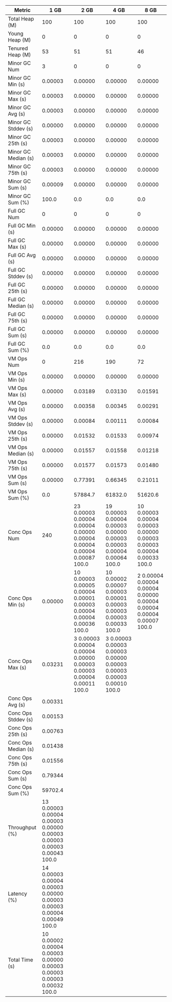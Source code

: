 | Metric | 1 GB | 2 GB | 4 GB | 8 GB |
|------|----|----|----|----|
| Total Heap (M) | 100 | 100 | 100 | 100 |
| Young Heap (M) | 0 | 0 | 0 | 0 |
| Tenured Heap (M) | 53 | 51 | 51 | 46 |
| Minor GC Num | 3 | 0 | 0 | 0 |
| Minor GC Min (s) | 0.00003 | 0.00000 | 0.00000 | 0.00000 |
| Minor GC Max (s) | 0.00003 | 0.00000 | 0.00000 | 0.00000 |
| Minor GC Avg (s) | 0.00003 | 0.00000 | 0.00000 | 0.00000 |
| Minor GC Stddev (s) | 0.00000 | 0.00000 | 0.00000 | 0.00000 |
| Minor GC 25th (s) | 0.00003 | 0.00000 | 0.00000 | 0.00000 |
| Minor GC Median (s) | 0.00003 | 0.00000 | 0.00000 | 0.00000 |
| Minor GC 75th (s) | 0.00003 | 0.00000 | 0.00000 | 0.00000 |
| Minor GC Sum (s) | 0.00009 | 0.00000 | 0.00000 | 0.00000 |
| Minor GC Sum (%) | 100.0 | 0.0 | 0.0 | 0.0 |
| Full GC Num | 0 | 0 | 0 | 0 |
| Full GC Min (s) | 0.00000 | 0.00000 | 0.00000 | 0.00000 |
| Full GC Max (s) | 0.00000 | 0.00000 | 0.00000 | 0.00000 |
| Full GC Avg (s) | 0.00000 | 0.00000 | 0.00000 | 0.00000 |
| Full GC Stddev (s) | 0.00000 | 0.00000 | 0.00000 | 0.00000 |
| Full GC 25th (s) | 0.00000 | 0.00000 | 0.00000 | 0.00000 |
| Full GC Median (s) | 0.00000 | 0.00000 | 0.00000 | 0.00000 |
| Full GC 75th (s) | 0.00000 | 0.00000 | 0.00000 | 0.00000 |
| Full GC Sum (s) | 0.00000 | 0.00000 | 0.00000 | 0.00000 |
| Full GC Sum (%) | 0.0 | 0.0 | 0.0 | 0.0 |
| VM Ops Num | 0 | 216 | 190 | 72 |
| VM Ops Min (s) | 0.00000 | 0.00000 | 0.00000 | 0.00000 |
| VM Ops Max (s) | 0.00000 | 0.03189 | 0.03130 | 0.01591 |
| VM Ops Avg (s) | 0.00000 | 0.00358 | 0.00345 | 0.00291 |
| VM Ops Stddev (s) | 0.00000 | 0.00084 | 0.00111 | 0.00084 |
| VM Ops 25th (s) | 0.00000 | 0.01532 | 0.01533 | 0.00974 |
| VM Ops Median (s) | 0.00000 | 0.01557 | 0.01558 | 0.01218 |
| VM Ops 75th (s) | 0.00000 | 0.01577 | 0.01573 | 0.01480 |
| VM Ops Sum (s) | 0.00000 | 0.77391 | 0.66345 | 0.21011 |
| VM Ops Sum (%) | 0.0 | 57884.7 | 61832.0 | 51620.6 |
| Conc Ops Num | 240 | 23	0.00003	0.00004	0.00004	0.00000	0.00004	0.00004	0.00004	0.00087	100.0 | 19	0.00003	0.00004	0.00003	0.00000	0.00003	0.00003	0.00004	0.00064	100.0 | 10	0.00003	0.00004	0.00003	0.00000	0.00003	0.00003	0.00004	0.00033	100.0 |
| Conc Ops Min (s) | 0.00000 | 10	0.00003	0.00005	0.00004	0.00001	0.00003	0.00004	0.00004	0.00036	100.0 | 10	0.00002	0.00007	0.00003	0.00001	0.00003	0.00003	0.00003	0.00033	100.0 | 2	0.00004	0.00004	0.00004	0.00000	0.00004	0.00004	0.00004	0.00007	100.0 |
| Conc Ops Max (s) | 0.03231 | 3	0.00003	0.00004	0.00004	0.00000	0.00003	0.00003	0.00004	0.00011	100.0 | 3	0.00003	0.00003	0.00003	0.00000	0.00003	0.00003	0.00003	0.00010	100.0 |  |
| Conc Ops Avg (s) | 0.00331 |  |  |  |
| Conc Ops Stddev (s) | 0.00153 |  |  |  |
| Conc Ops 25th (s) | 0.00763 |  |  |  |
| Conc Ops Median (s) | 0.01438 |  |  |  |
| Conc Ops 75th (s) | 0.01556 |  |  |  |
| Conc Ops Sum (s) | 0.79344 |  |  |  |
| Conc Ops Sum (%) | 59702.4 |  |  |  |
| Throughput (%) | 13	0.00003	0.00004	0.00003	0.00000	0.00003	0.00003	0.00003	0.00043	100.0 |  |  |  |
| Latency (%) | 14	0.00003	0.00004	0.00003	0.00000	0.00003	0.00003	0.00004	0.00049	100.0 |  |  |  |
| Total Time (s) | 10	0.00002	0.00004	0.00003	0.00000	0.00003	0.00003	0.00003	0.00032	100.0 |  |  |  |
